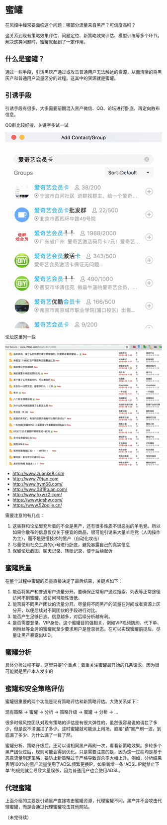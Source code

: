 # 蜜罐

在风控中经常要面临这个问题：哪部分流量来自黑产？可信度高吗？

这关系到现有策略效果评估、问题定位、新策略效果评估、模型训练等多个环节。解决这类问题时，蜜罐就起到了一定作用。

## 什么是蜜罐？

通过一些手段，引诱黑灰产通过或攻击普通用户无法触达的资源，从而清晰的将黑灰产和普通用户流量区分的过程。这其中的资源就是蜜罐。

## 引诱手段

引诱手段有很多，大多需要前期混入黑产微信、QQ、论坛进行卧底，再定向散布信息。

QQ群比较好搜，关键字多试一试

![黑产QQ群](images/iqiyi-cdk-group.jpg)

论坛这里列一些

![羊毛论坛](images/black-forum.jpg)

* http://www.zuanke8.com
* http://www.79tao.com
* http://www.hym68.com/
* http://www.0818tuan.com/
* http://www.hxwz2.com/
* https://www.iqshw.com/
* https://www.52pojie.cn/

需要注意的有几点：
1. 这些群和论坛里充斥着的不全是黑产，还有很多性质不很恶劣的羊毛党。所以如果你散布的信息仅仅关于便宜的商品，很可能引诱来大量羊毛党（人肉操作为主），而不是更懂技术的黑产（自动化攻击）
2. 尽量使用社交工具的小号进行卧底，避免暴露自己的真实信息
3. 保留论坛截图、聊天记录、转账记录，便于后续起诉

## 蜜罐质量

在整个过程中蜜罐的质量直接决定了最后结果，关键点如下：
1. 能否将黑产和普通用户流量分开。要确保正常用户通过搜索、列表等正常途径访问不到蜜罐，或访问可能性很低。
2. 能否将不同黑产团伙的流量分开。尽量将不同黑产的流量在时间或者资源上区分开，以便后续对不同团伙的手段进行对比。
3. 能否产生足够日志。信息越多，对后续分析越有利。
4. 是否需要登录、VIP身份。这个蜜罐目的强相关，例如VIP视频防刷、代下单、刷粉丝等业务的蜜罐就至少要求用户是登录状态。在可以实现蜜罐前提后，尽量让黑产暴露出UID。

## 蜜罐分析

具体分析过程不提，这里只提1个重点：着重关注蜜罐最开始的几条请求，因为很可能就是黑产本人发出的

## 蜜罐和安全策略评估

蜜罐很重要的两个功能是现有策略评估和新策略评估。大致关系如下：

现有策略 -> 蜜罐 -> 分析 -> 策略升级 -> 蜜罐 -> 分析 -> ...

很多时候风控团队对现有策略的评估是有很大弹性的，虽然很容易说的请拦了多少，但是说不清漏拦了多少。这时蜜罐就可能派上用场。直接“请”黑产刷一波，到底漏了多少、为什么漏了一目了然。

蜜罐分析、策略升级后，还可以请相同黑产再刷一次，看看新策略效果。多轮多个黑产团伙过后，规则可能会得到优化。只是需要注意的是，因为这一过程均是基于恶意流量制定策略，要防止新策略过于严格导致误杀率大幅上升。例如，分析结果表明100%的黑产流量使用了ADSL频繁更换IP，如果新增一条“ADSL IP就禁止下单”的规则就会导致大量误杀，因为普通用户也会使用ADSL。

## 代理蜜罐

上面介绍的主要是引诱黑产直接攻击蜜罐资源，代理蜜罐不同，黑产并不会攻击代理蜜罐，而是会通过代理蜜罐攻击其他网站。

（未完待续）
